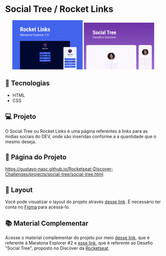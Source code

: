 # Social Tree / Rocket Links

<div align="center">
    <img src="./.github/preview1.png" width="45%">
    <img src="./.github/preview2.png" width="45%">
</div>

## 🚀 Tecnologias
- HTML
- CSS

## 💻 Projeto
O Social Tree ou Rocket Links é uma página referentes à links para as mídias sociais do DEV, onde são inseridas conforme a a quantidade que o mesmo deseja.

## 📄 Página do Projeto
https://gustavo-nasc.github.io/Rocketseat-Discover-Challenges/projects/social-tree/social-tree.html

## 🔖 Layout
Você pode visualizar o layout do projeto através [desse link](https://www.figma.com/file/pBYnQtYBG9iJ8GzbCwfPPP/DD-Social-links-Copy?fuid=1103741978465968790). É necessário ter conta no [Figma](figma.com) para acessá-lo.

## 📚 Material Complementar
Acesse o material complementar do projeto por meio [desse link](https://efficient-sloth-d85.notion.site/Maratona-Explorer-2-0-7ed52d87338e472e9fc7c25180ca933f), que é referente à Maratona Explorer #2 e [esse link](https://efficient-sloth-d85.notion.site/Desafio-Social-Tree-a4008e467a3248c4b05c97cf78aea44f), que é referente ao Desafio "Social Tree", proposto no Discover da [Rocketseat](https://www.rocketseat.com.br).